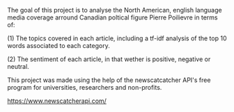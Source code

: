 The goal of this project is to analyse the North American, english language media coverage arround Canadian poltical figure Pierre Poilievre in terms of:

(1) The topics covered in each article, including a tf-idf analysis of the top 10 words associated to each category.

(2) The sentiment of each article, in that wether is positive, negative or neutral.


This project was made using the help of the newscatcatcher API's free program for universities, researchers and non-profits.

https://www.newscatcherapi.com/